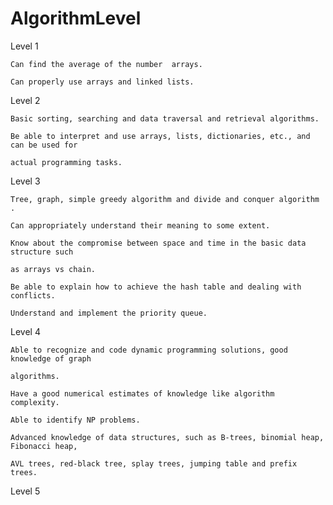 # AlgorithmLevel



Level 1

	Can find the average of the number  arrays.
	
	Can properly use arrays and linked lists.



Level 2

	Basic sorting, searching and data traversal and retrieval algorithms. 
	
	Be able to interpret and use arrays, lists, dictionaries, etc., and can be used for 
	
	actual programming tasks.



Level 3

	Tree, graph, simple greedy algorithm and divide and conquer algorithm .
	
	Can appropriately understand their meaning to some extent.
	
	Know about the compromise between space and time in the basic data structure such 
	
	as arrays vs chain.
	
	Be able to explain how to achieve the hash table and dealing with conflicts.
	
	Understand and implement the priority queue.



Level 4

	Able to recognize and code dynamic programming solutions, good knowledge of graph 
	
	algorithms.
	
	Have a good numerical estimates of knowledge like algorithm complexity. 
	
	Able to identify NP problems.
	
	Advanced knowledge of data structures, such as B-trees, binomial heap, Fibonacci heap, 
	
	AVL trees, red-black tree, splay trees, jumping table and prefix trees.

Level 5


